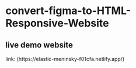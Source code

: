 # convert-figma-to-HTML-Responsive-Website
<h2>live demo website</h2>
link: (https://elastic-meninsky-f01cfa.netlify.app/)
